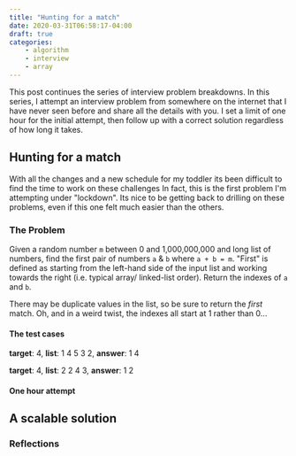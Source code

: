 ```yaml
---
title: "Hunting for a match"
date: 2020-03-31T06:58:17-04:00
draft: true
categories:
    - algorithm
    - interview
    - array
---
```


This post continues the series of interview problem breakdowns.
In this series, I attempt an interview problem from somewhere on the internet that I have never seen before and share all the details with you.
I set a limit of one hour for the initial attempt, then follow up with a correct solution regardless of how long it takes.

## Hunting for a match

With all the changes and a new schedule for my toddler its been difficult to find the time to work on these challenges
In fact, this is the first problem I'm attempting under "lockdown".
Its nice to be getting back to drilling on these problems, even if this one felt much easier than the others.

### The Problem

Given a random number `m` between 0 and 1,000,000,000 and long list of numbers, find the first pair of numbers `a` & `b` where `a + b = m`.
"First" is defined as starting from the left-hand side of the input list and working towards the right (i.e. typical array/ linked-list order).
Return the indexes of `a` and `b`.

There may be duplicate values in the list, so be sure to return the *first* match.
Oh, and in a weird twist, the indexes all start at 1 rather than 0...

#### The test cases

**target**: 4, **list**: 1 4 5 3 2, **answer**: 1 4

**target**: 4, **list**: 2 2 4 3, **answer**: 1 2

#### One hour attempt


## A scalable solution


### Reflections


